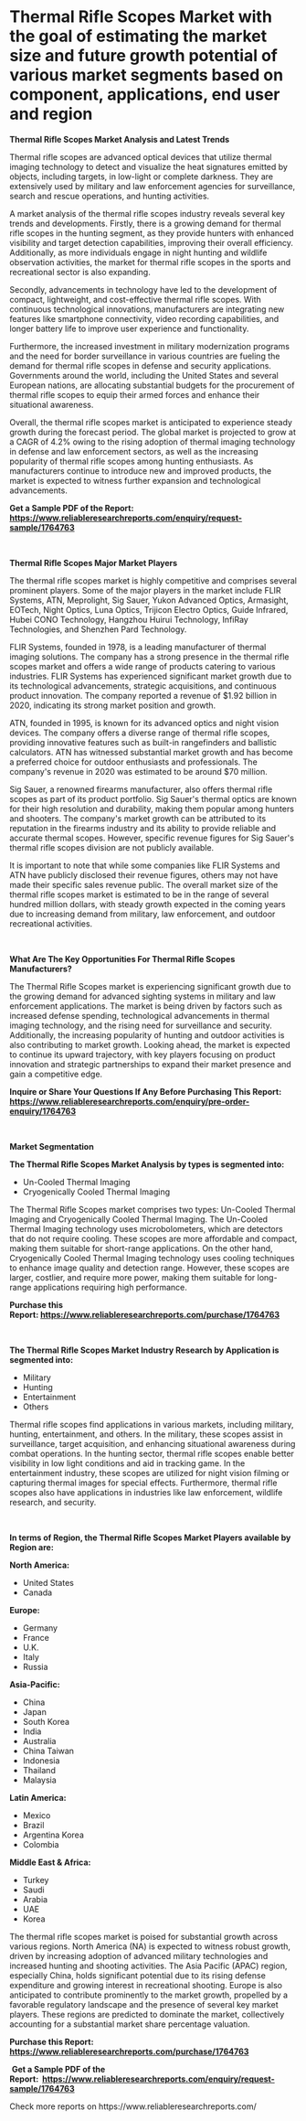 <p><h1>Thermal Rifle Scopes Market with the goal of estimating the market size and future growth potential of various market segments based on component, applications, end user and region</h1></p><p><strong>Thermal Rifle Scopes Market Analysis and Latest Trends</strong></p>
<p><p>Thermal rifle scopes are advanced optical devices that utilize thermal imaging technology to detect and visualize the heat signatures emitted by objects, including targets, in low-light or complete darkness. They are extensively used by military and law enforcement agencies for surveillance, search and rescue operations, and hunting activities.</p><p>A market analysis of the thermal rifle scopes industry reveals several key trends and developments. Firstly, there is a growing demand for thermal rifle scopes in the hunting segment, as they provide hunters with enhanced visibility and target detection capabilities, improving their overall efficiency. Additionally, as more individuals engage in night hunting and wildlife observation activities, the market for thermal rifle scopes in the sports and recreational sector is also expanding.</p><p>Secondly, advancements in technology have led to the development of compact, lightweight, and cost-effective thermal rifle scopes. With continuous technological innovations, manufacturers are integrating new features like smartphone connectivity, video recording capabilities, and longer battery life to improve user experience and functionality.</p><p>Furthermore, the increased investment in military modernization programs and the need for border surveillance in various countries are fueling the demand for thermal rifle scopes in defense and security applications. Governments around the world, including the United States and several European nations, are allocating substantial budgets for the procurement of thermal rifle scopes to equip their armed forces and enhance their situational awareness.</p><p>Overall, the thermal rifle scopes market is anticipated to experience steady growth during the forecast period. The global market is projected to grow at a CAGR of 4.2% owing to the rising adoption of thermal imaging technology in defense and law enforcement sectors, as well as the increasing popularity of thermal rifle scopes among hunting enthusiasts. As manufacturers continue to introduce new and improved products, the market is expected to witness further expansion and technological advancements.</p></p>
<p><strong>Get a Sample PDF of the Report:&nbsp; <a href="https://www.reliableresearchreports.com/enquiry/request-sample/1764763">https://www.reliableresearchreports.com/enquiry/request-sample/1764763</a></strong></p>
<p>&nbsp;</p>
<p><strong>Thermal Rifle Scopes Major Market Players</strong></p>
<p><p>The thermal rifle scopes market is highly competitive and comprises several prominent players. Some of the major players in the market include FLIR Systems, ATN, Meprolight, Sig Sauer, Yukon Advanced Optics, Armasight, EOTech, Night Optics, Luna Optics, Trijicon Electro Optics, Guide Infrared, Hubei CONO Technology, Hangzhou Huirui Technology, InfiRay Technologies, and Shenzhen Pard Technology.</p><p>FLIR Systems, founded in 1978, is a leading manufacturer of thermal imaging solutions. The company has a strong presence in the thermal rifle scopes market and offers a wide range of products catering to various industries. FLIR Systems has experienced significant market growth due to its technological advancements, strategic acquisitions, and continuous product innovation. The company reported a revenue of $1.92 billion in 2020, indicating its strong market position and growth.</p><p>ATN, founded in 1995, is known for its advanced optics and night vision devices. The company offers a diverse range of thermal rifle scopes, providing innovative features such as built-in rangefinders and ballistic calculators. ATN has witnessed substantial market growth and has become a preferred choice for outdoor enthusiasts and professionals. The company's revenue in 2020 was estimated to be around $70 million.</p><p>Sig Sauer, a renowned firearms manufacturer, also offers thermal rifle scopes as part of its product portfolio. Sig Sauer's thermal optics are known for their high resolution and durability, making them popular among hunters and shooters. The company's market growth can be attributed to its reputation in the firearms industry and its ability to provide reliable and accurate thermal scopes. However, specific revenue figures for Sig Sauer's thermal rifle scopes division are not publicly available.</p><p>It is important to note that while some companies like FLIR Systems and ATN have publicly disclosed their revenue figures, others may not have made their specific sales revenue public. The overall market size of the thermal rifle scopes market is estimated to be in the range of several hundred million dollars, with steady growth expected in the coming years due to increasing demand from military, law enforcement, and outdoor recreational activities.</p></p>
<p>&nbsp;</p>
<p><strong>What Are The Key Opportunities For Thermal Rifle Scopes Manufacturers?</strong></p>
<p><p>The Thermal Rifle Scopes market is experiencing significant growth due to the growing demand for advanced sighting systems in military and law enforcement applications. The market is being driven by factors such as increased defense spending, technological advancements in thermal imaging technology, and the rising need for surveillance and security. Additionally, the increasing popularity of hunting and outdoor activities is also contributing to market growth. Looking ahead, the market is expected to continue its upward trajectory, with key players focusing on product innovation and strategic partnerships to expand their market presence and gain a competitive edge.</p></p>
<p><strong>Inquire or Share Your Questions If Any Before Purchasing This Report: <a href="https://www.reliableresearchreports.com/enquiry/pre-order-enquiry/1764763">https://www.reliableresearchreports.com/enquiry/pre-order-enquiry/1764763</a></strong></p>
<p>&nbsp;</p>
<p><strong>Market Segmentation</strong></p>
<p><strong>The Thermal Rifle Scopes Market Analysis by types is segmented into:</strong></p>
<p><ul><li>Un-Cooled Thermal Imaging</li><li>Cryogenically Cooled Thermal Imaging</li></ul></p>
<p><p>The Thermal Rifle Scopes market comprises two types: Un-Cooled Thermal Imaging and Cryogenically Cooled Thermal Imaging. The Un-Cooled Thermal Imaging technology uses microbolometers, which are detectors that do not require cooling. These scopes are more affordable and compact, making them suitable for short-range applications. On the other hand, Cryogenically Cooled Thermal Imaging technology uses cooling techniques to enhance image quality and detection range. However, these scopes are larger, costlier, and require more power, making them suitable for long-range applications requiring high performance.</p></p>
<p><strong>Purchase this Report:&nbsp;<a href="https://www.reliableresearchreports.com/purchase/1764763">https://www.reliableresearchreports.com/purchase/1764763</a></strong></p>
<p>&nbsp;</p>
<p><strong>The Thermal Rifle Scopes Market Industry Research by Application is segmented into:</strong></p>
<p><ul><li>Military</li><li>Hunting</li><li>Entertainment</li><li>Others</li></ul></p>
<p><p>Thermal rifle scopes find applications in various markets, including military, hunting, entertainment, and others. In the military, these scopes assist in surveillance, target acquisition, and enhancing situational awareness during combat operations. In the hunting sector, thermal rifle scopes enable better visibility in low light conditions and aid in tracking game. In the entertainment industry, these scopes are utilized for night vision filming or capturing thermal images for special effects. Furthermore, thermal rifle scopes also have applications in industries like law enforcement, wildlife research, and security.</p></p>
<p>&nbsp;</p>
<p><strong>In terms of Region, the Thermal Rifle Scopes Market Players available by Region are:</strong></p>
<p>
    <p> <strong> North America: </strong>
        <ul>
            <li>United States</li>
            <li>Canada</li>
        </ul>
        </p> 
    <p> <strong> Europe: </strong>
        <ul>
            <li>Germany</li>
            <li>France</li>
            <li>U.K.</li>
            <li>Italy</li>
            <li>Russia</li>
        </ul>
        </p> 
    <p> <strong> Asia-Pacific: </strong>
        <ul>
            <li>China</li>
            <li>Japan</li>
            <li>South Korea</li>
            <li>India</li>
            <li>Australia</li>
            <li>China Taiwan</li>
            <li>Indonesia</li>
            <li>Thailand</li>
            <li>Malaysia</li>
        </ul>
        </p> 
    <p> <strong> Latin America: </strong>
        <ul>
            <li>Mexico</li>
            <li>Brazil</li>
            <li>Argentina Korea</li>
            <li>Colombia</li>
        </ul>
        </p> 
    <p> <strong> Middle East & Africa: </strong>
        <ul>
            <li>Turkey</li>
            <li>Saudi</li>
            <li>Arabia</li>
            <li>UAE</li>
            <li>Korea</li>
        </ul>
    </p>
    </p>
<p><p>The thermal rifle scopes market is poised for substantial growth across various regions. North America (NA) is expected to witness robust growth, driven by increasing adoption of advanced military technologies and increased hunting and shooting activities. The Asia Pacific (APAC) region, especially China, holds significant potential due to its rising defense expenditure and growing interest in recreational shooting. Europe is also anticipated to contribute prominently to the market growth, propelled by a favorable regulatory landscape and the presence of several key market players. These regions are predicted to dominate the market, collectively accounting for a substantial market share percentage valuation.</p></p>
<p><strong>Purchase this Report: <a href="https://www.reliableresearchreports.com/purchase/1764763">https://www.reliableresearchreports.com/purchase/1764763</a></strong></p>
<p>&nbsp;<strong>Get a Sample PDF of the Report:&nbsp;&nbsp;<a href="https://www.reliableresearchreports.com/enquiry/request-sample/1764763">https://www.reliableresearchreports.com/enquiry/request-sample/1764763</a></strong></p>
<p><strong></strong></p>
<p>Check more reports on https://www.reliableresearchreports.com/</p>